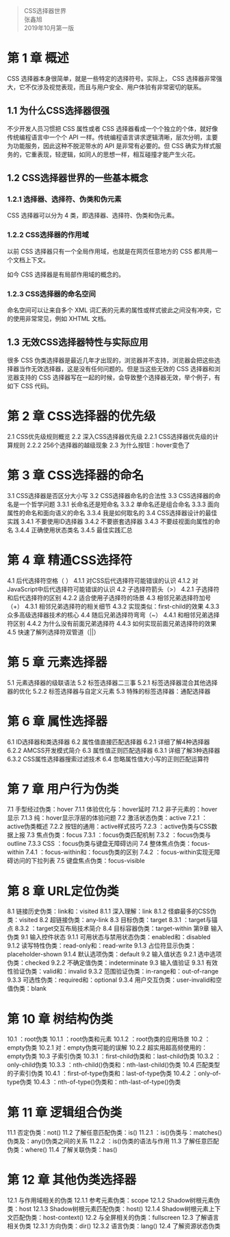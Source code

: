 > CSS选择器世界  
> 张鑫旭   
> 2019年10月第一版  

# 第 1 章 概述 

CSS 选择器本身很简单，就是一些特定的选择符号。实际上， CSS 选择器非常强大，它不仅涉及视觉表现，而且与用户安全、用户体验有非常密切的联系。

## 1.1 为什么CSS选择器很强 

不少开发人员习惯把 CSS 属性或者 CSS 选择器看成一个个独立的个体，就好像传统编程语言中一个个 API 一样。传统编程语言讲求逻辑清晰，层次分明，主要为功能服务，因此这种不脱泥带水的 API 是非常有必要的。但 CSS 确实为样式服务的，它重表现，轻逻辑，如同人的思想一样，相互碰撞才能产生火花。

## 1.2 CSS选择器世界的一些基本概念 
### 1.2.1 选择器、选择符、伪类和伪元素 

CSS 选择器可以分为 4 类，即选择器、选择符、伪类和伪元素。

### 1.2.2 CSS选择器的作用域 

以前 CSS 选择器只有一个全局作用域，也就是在网页任意地方的 CSS 都共用一个文档上下文。

如今 CSS 选择器是有局部作用域的概念的。

### 1.2.3 CSS选择器的命名空间 

命名空间可以让来自多个 XML 词汇表的元素的属性或样式彼此之间没有冲突，它的使用非常常见，例如 XHTML 文档。

## 1.3 无效CSS选择器特性与实际应用 

很多 CSS 伪类选择器是最近几年才出现的，浏览器并不支持，浏览器会把这些选择器当作无效选择器，这是没有任何问题的。但是当这些无效的 CSS 选择器和浏览器支持的 CSS 选择器写在一起的时候，会导致整个选择器无效，举个例子，有如下 CSS 代码。

# 第 2 章 CSS选择器的优先级 
2.1 CSS优先级规则概览 
2.2 深入CSS选择器优先级 
2.2.1 CSS选择器优先级的计算规则 
2.2.2 256个选择器的越级现象 
2.3 为什么按钮：hover变色了 
# 第 3 章 CSS选择器的命名 
3.1 CSS选择器是否区分大小写 
3.2 CSS选择器命名的合法性 
3.3 CSS选择器的命名是一个哲学问题 
3.3.1 长命名还是短命名 
3.3.2 单命名还是组合命名 
3.3.3 面向属性的命名和面向语义的命名 
3.3.4 我是如何取名的 
3.4 CSS选择器设计的最佳实践 
3.4.1 不要使用ID选择器 
3.4.2 不要嵌套选择器 
3.4.3 不要歧视面向属性的命名 
3.4.4 正确使用状态类名 
3.4.5 最佳实践汇总 
# 第 4 章 精通CSS选择符 
4.1 后代选择符空格（ ） 
4.1.1 对CSS后代选择符可能错误的认识 
4.1.2 对JavaScript中后代选择符可能错误的认识 
4.2 子选择符箭头（>） 
4.2.1 子选择符和后代选择符的区别 
4.2.2 适合使用子选择符的场景 
4.3 相邻兄弟选择符加号（+） 
4.3.1 相邻兄弟选择符的相关细节 
4.3.2 实现类似：first-child的效果 
4.3.3 众多高级选择器技术的核心 
4.4 随后兄弟选择符弯弯（~） 
4.4.1 和相邻兄弟选择符区别 
4.4.2 为什么没有前面兄弟选择符 
4.4.3 如何实现前面兄弟选择符的效果 
4.5 快速了解列选择符双管道（||） 
# 第 5 章 元素选择器 
5.1 元素选择器的级联语法 
5.2 标签选择器二三事 
5.2.1 标签选择器混合其他选择器的优化 
5.2.2 标签选择器与自定义元素 
5.3 特殊的标签选择器：通配选择器 
# 第 6 章 属性选择器 
6.1 ID选择器和类选择器 
6.2 属性值直接匹配选择器 
6.2.1 详细了解4种选择器 
6.2.2 AMCSS开发模式简介 
6.3 属性值正则匹配选择器 
6.3.1 详细了解3种选择器 
6.3.2 CSS属性选择器搜索过滤技术 
6.4 忽略属性值大小写的正则匹配运算符 
# 第 7 章 用户行为伪类 
7.1 手型经过伪类：hover 
7.1.1 体验优化与：hover延时 
7.1.2 非子元素的：hover显示 
7.1.3 纯：hover显示浮层的体验问题 
7.2 激活状态伪类：active 
7.2.1 ：active伪类概述 
7.2.2 按钮的通用：active样式技巧 
7.2.3 ：active伪类与CSS数据上报 
7.3 焦点伪类：focus 
7.3.1 ：focus伪类匹配机制 
7.3.2 ：focus伪类与outline 
7.3.3 CSS ：focus伪类与键盘无障碍访问 
7.4 整体焦点伪类：focus-within 
7.4.1 ：focus-within和：focus伪类的区别 
7.4.2 ：focus-within实现无障碍访问的下拉列表 
7.5 键盘焦点伪类：focus-visible 
# 第 8 章 URL定位伪类 
8.1 链接历史伪类：link和：visited 
8.1.1 深入理解：link 
8.1.2 怪癖最多的CSS伪类：visited 
8.2 超链接伪类：any-link 
8.3 目标伪类：target 
8.3.1 ：target与锚点 
8.3.2 ：target交互布局技术简介 
8.4 目标容器伪类：target-within 
第9章 输入伪类 
9.1 输入控件状态 
9.1.1 可用状态与禁用状态伪类：enabled和：disabled 
9.1.2 读写特性伪类：read-only和：read-write 
9.1.3 占位符显示伪类：placeholder-shown 
9.1.4 默认选项伪类：default 
9.2 输入值状态 
9.2.1 选中选项伪类：checked 
9.2.2 不确定值伪类：indeterminate 
9.3 输入值验证 
9.3.1 有效性验证伪类：valid和：invalid 
9.3.2 范围验证伪类：in-range和：out-of-range 
9.3.3 可选性伪类：required和：optional 
9.3.4 用户交互伪类：user-invalid和空值伪类：blank 
# 第 10 章 树结构伪类 
10.1 ：root伪类 
10.1.1 ：root伪类和元素 
10.1.2 ：root伪类的应用场景 
10.2 ：empty伪类 
10.2.1 对：empty伪类可能的误解 
10.2.2 超实用超高频使用的：empty伪类 
10.3 子索引伪类 
10.3.1 ：first-child伪类和：last-child伪类 
10.3.2 ：only-child伪类 
10.3.3 ：nth-child()伪类和：nth-last-child()伪类 
10.4 匹配类型的子索引伪类 
10.4.1 ：first-of-type伪类和：last-of-type伪类 
10.4.2 ：only-of-type伪类 
10.4.3 ：nth-of-type()伪类和：nth-last-of-type()伪类 
# 第 11 章 逻辑组合伪类 
11.1 否定伪类：not() 
11.2 了解任意匹配伪类：is() 
11.2.1 ：is()伪类与：matches()伪类及：any()伪类之间的关系 
11.2.2 ：is()伪类的语法与作用 
11.3 了解任意匹配伪类：where() 
11.4 了解关联伪类：has() 
# 第 12 章 其他伪类选择器 
12.1 与作用域相关的伪类 
12.1.1 参考元素伪类：scope 
12.1.2 Shadow树根元素伪类：host 
12.1.3 Shadow树根元素匹配伪类：host() 
12.1.4 Shadow树根元素上下文匹配伪类：host-context() 
12.2 与全屏相关的伪类：fullscreen 
12.3 了解语言相关伪类 
12.3.1 方向伪类：dir() 
12.3.2 语言伪类：lang() 
12.4 了解资源状态伪类 